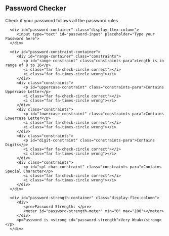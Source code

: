 <!DOCTYPE html>
<html lang="en">

<head>
   <meta charset="UTF-8">
   <meta http-equiv="X-UA-Compatible" content="IE=edge">
   <meta name="viewport" content="width=device-width, initial-scale=1.0">
   <title>Password Checker</title>
   <style>
       @import url("https://fonts.googleapis.com/css2?family=Poppins&display=swap");


body {
  display: flex;
  flex-direction: column;
  justify-content: center;
  align-items: center;
  min-height: 100vh;
  background-color: #ffffff;
}



main {
  color: #fff;
  background-color: #b5d2f8;
  border: 2px solid #fff;
  border-radius: 10px;
  padding: 3rem;
}

#password-input {
  width: 300px;
  height: 50px;
  text-align: center;
  margin: 20px 0;
  padding: 0 10px;
  outline: none;
}

#password-constraint-container {
  display: grid;
  place-items: center;
}

.constraints {
  display: flex;
  justify-content: center;
  align-items: center;
  margin: 5px 0;
}

.correct,
.wrong {
  margin-left: 5px;
}

.wrong {
  display: none;
}

#password-strength-container {
  margin-top: 10px;
}

#password-strength-meter {
  width: 200px;
}

#password-strength-container div {
  display: flex;
  justify-content: center;
  align-items: center;
}

#password-strength-container p {
  margin-top: 10px;
}

   </style>

   <link rel="stylesheet" href="password_checker.css">
   <script src="password_checker.js" defer></script>

   <script src="https://kit.fontawesome.com/23538a4f23.js" crossorigin="anonymous">
       
const passwordField = document.getElementById("password-input");
passwordField.addEventListener("input", passwordCheck);

function passwordCheck() {
   const password = passwordField.value;
   const len = password.length;

   const rangeStyle = document.getElementById("range-constraint").style;
   const uppercaseStyle = document.getElementById("uppercase-constraint").style;
   const lowercaseStyle = document.getElementById("lowercase-constraint").style;
   const digitStyle = document.getElementById("digit-constraint").style;
   const splCharStyle = document.getElementById("spl-char-constraint").style;
   const meter = document.getElementById("password-strength-meter");
   const ps = document.getElementById("password-strength");

   const correct = document.querySelectorAll(".correct");
   const wrong = document.querySelectorAll(".wrong");

   const constraints = document.querySelectorAll(".constraints-para");
   const numOfConstraints = constraints.length;

   const inRange = len >= 8 && len <= 16;
   let i;
   if (len === 0) {
      rangeStyle.color = uppercaseStyle.color = lowercaseStyle.color = digitStyle.color = splCharStyle.color = "#fff";

      for (i = 0; i < numOfConstraints; i++) {
         correct[i].style.color = "#fff";
         correct[i].style.display = "inherit";
         wrong[i].style.display = "none";
      }

      meter.value = "0";
      ps.innerText = "Very Weak";
   } else {
      // checking constraints
      const uppercase = /[A-Z]/.test(password);
      const lowercase = /[a-z]/.test(password);
      const digit = /[0-9]/.test(password);
      const splChar = /[!#@?+_=\.\*]/.test(password);

      const testArray = [inRange, uppercase, lowercase, digit, splChar];

      for (i = 0; i < numOfConstraints; i++) {
         if (testArray[i]) {
            correct[i].style.display = "inherit";
            wrong[i].style.display = "none";
            constraints[i].style.color = correct[i].style.color = "#0f0";
         } else {
            correct[i].style.display = "none";
            wrong[i].style.display = "inherit";
            constraints[i].style.color = wrong[i].style.color = "#f00";
         }
      }

      if (testArray.every(v => v === true)) {
         meter.value = "100";
         ps.innerText = "Very Strong";
      } else if (uppercase && lowercase && !digit && splChar) {
         meter.value = "75";
         ps.innerText = "Strong";
      } else if (uppercase && lowercase && digit && !splChar) {
         meter.value = "50";
         ps.innerText = "Medium";
      } else if (uppercase && lowercase && !digit && !splChar) {
         meter.value = "25";
         ps.innerText = "Weak";
      } else {
         meter.value = "0";
         ps.innerText = "Very Weak";
      }
   }
}

   </script>
</head>

<body>
   <main class="display-flex-column">
      <div class="display-flex-column">
         <h2>Password Checker</h2>
         <p>Check if your password follows all the password rules</p>
      </div>

      <div id="password-container" class="display-flex-column">
         <input type="text" id="password-input" placeholder="Type your Password here">
      </div>

      <div id="password-constraint-container">
         <div id="range-container" class="constraints">
            <p id="range-constraint" class="constraints-para">Length is in range of 8 to 16</p>
            <i class="far fa-check-circle correct"></i>
            <i class="far fa-times-circle wrong"></i>
         </div>
         <div class="constraints">
            <p id="uppercase-constraint" class="constraints-para">Contains Uppercase Letter</p>
            <i class="far fa-check-circle correct"></i>
            <i class="far fa-times-circle wrong"></i>
         </div>
         <div class="constraints">
            <p id="lowercase-constraint" class="constraints-para">Contains Lowercase Letter</p>
            <i class="far fa-check-circle correct"></i>
            <i class="far fa-times-circle wrong"></i>
         </div>
         <div class="constraints">
            <p id="digit-constraint" class="constraints-para">Contains Digits</p>
            <i class="far fa-check-circle correct"></i>
            <i class="far fa-times-circle wrong"></i>
         </div>
         <div class="constraints">
            <p id="spl-char-constraint" class="constraints-para">Contains Special Character</p>
            <i class="far fa-check-circle correct"></i>
            <i class="far fa-times-circle wrong"></i>
         </div>
      </div>

      <div id="password-strength-container" class="display-flex-column">
         <div>
            <pre>Password Strength: </pre>
            <meter id="password-strength-meter" min="0" max="100"></meter>
         </div>
         <p>Password is <strong id="password-strength">Very Weak</strong></p>
      </div>
   </main>


</body>

</html>
